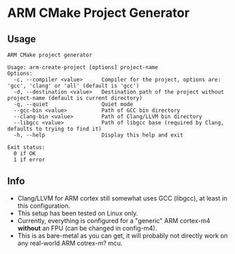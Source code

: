 # ARM CMake Project Generator

## Usage
```
ARM CMake project generator

Usage: arm-create-project [options] project-name
Options:
  -c, --compiler <value>      Compiler for the project, options are: 'gcc', 'clang' or 'all' (default is 'gcc')
  -d, --destination <value>   Destination path of the project without project-name (default is current directory)
  -q, --quiet                 Quiet mode
  --gcc-bin <value>           Path of GCC bin directory
  --clang-bin <value>         Path of Clang/LLVM bin directory
  --libgcc <value>            Path of libgcc base (required by Clang, defaults to trying to find it)
  -h, --help                  Display this help and exit

Exit status:
  0 if OK
  1 if error
```

## Info
* Clang/LLVM for ARM cortex still somewhat uses GCC (libgcc), at least in this configuration.
* This setup has been tested on Linux only.
* Currently, everything is configured for a "generic" ARM cortex-m4 **without** an FPU (can be changed in config-m4).
* This is as bare-metal as you can get, it will probably not directly work on any real-world ARM cotrex-m? mcu.

